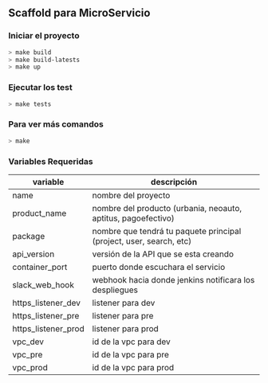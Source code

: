 
Scaffold para MicroServicio
---------------------------

### Iniciar el proyecto

````bash
> make build
> make build-latests
> make up
````


### Ejecutar los test

````bash
> make tests
````


### Para ver más comandos

````bash
> make
````


### Variables Requeridas

| variable | descripción |
|----------|-------------|
| name | nombre del proyecto |
| product_name | nombre del producto (urbania, neoauto, aptitus, pagoefectivo) |
| package | nombre que tendrá tu paquete principal (project, user, search, etc) |
| api_version | versión de la API que se esta creando |
| container_port | puerto donde escuchara el servicio |
| slack_web_hook | webhook hacia donde jenkins notificara los despliegues |
| https_listener_dev | listener para dev |
| https_listener_pre | listener para pre |
| https_listener_prod | listener para prod |
| vpc_dev | id de la vpc para dev |
| vpc_pre | id de la vpc para pre |
| vpc_prod | id de la vpc para prod |